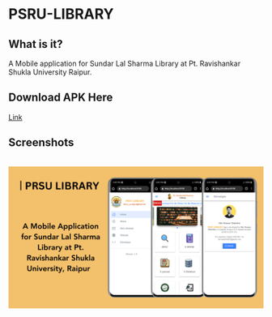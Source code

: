 # PSRU-LIBRARY

## What is it?

A Mobile application for Sundar Lal Sharma Library at Pt. Ravishankar Shukla University Raipur.

## Download APK Here
[Link](https://github.com/shivmahobia/PSRU-LIBRARY/PRSU.apk)

## Screenshots

<br/>
<div align="center">
  <img alt="img" src="./PRSU LIBRARY.png" />
</div>
<br/>
<br/>
